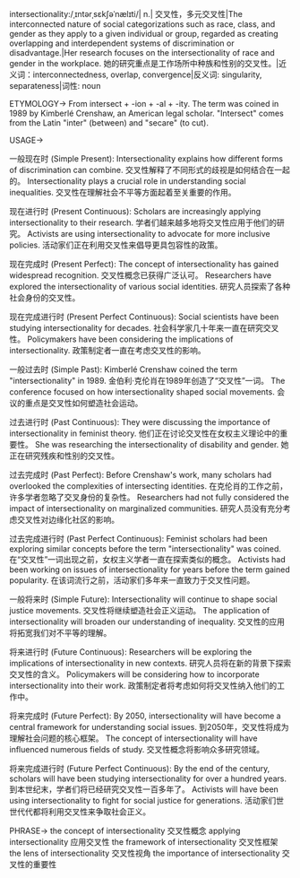 intersectionality:/ˌɪntərˌsɛkʃəˈnælɪti/| n.| 交叉性，多元交叉性|The interconnected nature of social categorizations such as race, class, and gender as they apply to a given individual or group, regarded as creating overlapping and interdependent systems of discrimination or disadvantage.|Her research focuses on the intersectionality of race and gender in the workplace. 她的研究重点是工作场所中种族和性别的交叉性。|近义词：interconnectedness, overlap, convergence|反义词: singularity, separateness|词性: noun

ETYMOLOGY->
From intersect + -ion + -al + -ity.  The term was coined in 1989 by Kimberlé Crenshaw, an American legal scholar.  "Intersect" comes from the Latin "inter" (between) and "secare" (to cut).

USAGE->

一般现在时 (Simple Present):
Intersectionality explains how different forms of discrimination can combine. 交叉性解释了不同形式的歧视是如何结合在一起的。
Intersectionality plays a crucial role in understanding social inequalities. 交叉性在理解社会不平等方面起着至关重要的作用。

现在进行时 (Present Continuous):
Scholars are increasingly applying intersectionality to their research. 学者们越来越多地将交叉性应用于他们的研究。
Activists are using intersectionality to advocate for more inclusive policies.  活动家们正在利用交叉性来倡导更具包容性的政策。

现在完成时 (Present Perfect):
The concept of intersectionality has gained widespread recognition. 交叉性概念已获得广泛认可。
Researchers have explored the intersectionality of various social identities. 研究人员探索了各种社会身份的交叉性。

现在完成进行时 (Present Perfect Continuous):
Social scientists have been studying intersectionality for decades. 社会科学家几十年来一直在研究交叉性。
Policymakers have been considering the implications of intersectionality. 政策制定者一直在考虑交叉性的影响。

一般过去时 (Simple Past):
Kimberlé Crenshaw coined the term "intersectionality" in 1989.  金伯利·克伦肖在1989年创造了“交叉性”一词。
The conference focused on how intersectionality shaped social movements. 会议的重点是交叉性如何塑造社会运动。

过去进行时 (Past Continuous):
They were discussing the importance of intersectionality in feminist theory. 他们正在讨论交叉性在女权主义理论中的重要性。
She was researching the intersectionality of disability and gender. 她正在研究残疾和性别的交叉性。

过去完成时 (Past Perfect):
Before Crenshaw's work, many scholars had overlooked the complexities of intersecting identities. 在克伦肖的工作之前，许多学者忽略了交叉身份的复杂性。
Researchers had not fully considered the impact of intersectionality on marginalized communities. 研究人员没有充分考虑交叉性对边缘化社区的影响。


过去完成进行时 (Past Perfect Continuous):
Feminist scholars had been exploring similar concepts before the term "intersectionality" was coined.  在“交叉性”一词出现之前，女权主义学者一直在探索类似的概念。
Activists had been working on issues of intersectionality for years before the term gained popularity.  在该词流行之前，活动家们多年来一直致力于交叉性问题。


一般将来时 (Simple Future):
Intersectionality will continue to shape social justice movements. 交叉性将继续塑造社会正义运动。
The application of intersectionality will broaden our understanding of inequality. 交叉性的应用将拓宽我们对不平等的理解。


将来进行时 (Future Continuous):
Researchers will be exploring the implications of intersectionality in new contexts. 研究人员将在新的背景下探索交叉性的含义。
Policymakers will be considering how to incorporate intersectionality into their work. 政策制定者将考虑如何将交叉性纳入他们的工作中。


将来完成时 (Future Perfect):
By 2050, intersectionality will have become a central framework for understanding social issues. 到2050年，交叉性将成为理解社会问题的核心框架。
The concept of intersectionality will have influenced numerous fields of study. 交叉性概念将影响众多研究领域。


将来完成进行时 (Future Perfect Continuous):
By the end of the century, scholars will have been studying intersectionality for over a hundred years. 到本世纪末，学者们将已经研究交叉性一百多年了。
Activists will have been using intersectionality to fight for social justice for generations. 活动家们世世代代都将利用交叉性来争取社会正义。



PHRASE->
the concept of intersectionality 交叉性概念
applying intersectionality 应用交叉性
the framework of intersectionality 交叉性框架
the lens of intersectionality 交叉性视角
the importance of intersectionality 交叉性的重要性
